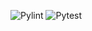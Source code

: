 ![Pylint](https://img.shields.io/badge/pylint-passing-brightgreen)
![Pytest](https://img.shields.io/badge/pytest-passing-brightgreen)
